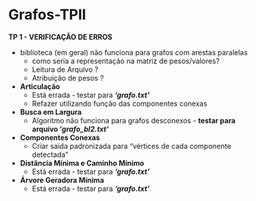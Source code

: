 # Grafos-TPII

**TP 1 - VERIFICAÇÃO DE ERROS**

- biblioteca (em geral) não funciona para grafos com arestas paralelas
  - como seria a representação na matriz de pesos/valores?
  - Leitura de Arquivo ?
  - Atribuição de pesos ?
- **Articulação**
  - Está errada - testar para ***‘grafo.txt’***
  - Refazer utilizando função das componentes conexas
- **Busca em Largura**
  - Algoritmo não funciona para grafos desconexos - **testar para arquivo ‘*grafo_bl2.txt’***
- **Componentes Conexas**
  - Criar saída padronizada para “vértices de cada componente detectada”
- **Distância Mínima e Caminho Mínimo**
  - Está errada - testar para ***‘grafo.txt’***
- **Árvore Geradora Mínima**
  - Está errada - testar para ***‘grafo.txt’***